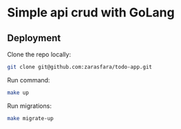# Simple api crud with GoLang
## Deployment
Clone the repo locally:
```sh
git clone git@github.com:zarasfara/todo-app.git
```
Run command:
```sh
make up
```
Run migrations:
```sh
make migrate-up
```

